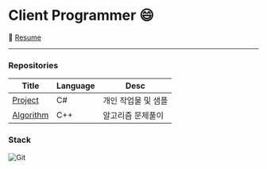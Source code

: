 # Client Programmer 😄

💬 [Resume](https://ge1204h.github.io/)

---
### Repositories
Title | Language | Desc 
--- | --- | --- 
[Project](https://github.com/ge1204h/Sample) | C# | 개인 작업물 및 샘플
[Algorithm](https://github.com/ge1204h/Algorithm) | C++ | 알고리즘 문제풀이

### Stack
![Git](https://img.shields.io/badge/-Git-ff2c16?style=plastic&logo=git&logoColor=white)

<!-- 주석 시작
**ge1204h/ge1204h** is a ✨ _special_ ✨ repository because its `README.md` (this file) appears on your GitHub profile.

Here are some ideas to get you started:

- 🔭 I’m currently working on ...
- 🌱 I’m currently learning ...
- 👯 I’m looking to collaborate on ...
- 🤔 I’m looking for help with ...
- 💬 Ask me about ...
- 📫 How to reach me: ...
- 😄 Pronouns: ...
- ⚡ Fun fact: ...
- 👋
- 😀

### 💬Commit Style
```
Type: 제목(Title)

본문(Body)

꼬리말(Footer) : 생략가능
```
Type | Desc 
--- | --- 
feat | 새로운 기능을 추가할 경우
fix | 버그를 고친 경우
docs | 문서 수정한 경우
style | 코드 포맷 변경, 세미 콜론 누락, 코드 수정이 없는 경우
refactor | 프로덕션 코드 리팩토링
test | 테스트 추가, 테스트 리팩토링 (프로덕션 코드 변경 없음)
chore | 빌드 테스크 업데이트, 패키지 매니저 설정할 경우 (프로덕션 코드 변경 없음)

---

-->
